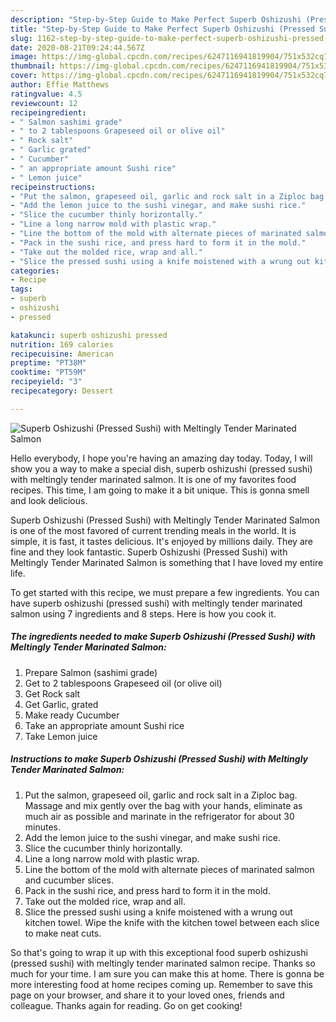 ```yaml
---
description: "Step-by-Step Guide to Make Perfect Superb Oshizushi (Pressed Sushi) with Meltingly Tender Marinated Salmon"
title: "Step-by-Step Guide to Make Perfect Superb Oshizushi (Pressed Sushi) with Meltingly Tender Marinated Salmon"
slug: 1162-step-by-step-guide-to-make-perfect-superb-oshizushi-pressed-sushi-with-meltingly-tender-marinated-salmon
date: 2020-08-21T09:24:44.567Z
image: https://img-global.cpcdn.com/recipes/6247116941819904/751x532cq70/superb-oshizushi-pressed-sushi-with-meltingly-tender-marinated-salmon-recipe-main-photo.jpg
thumbnail: https://img-global.cpcdn.com/recipes/6247116941819904/751x532cq70/superb-oshizushi-pressed-sushi-with-meltingly-tender-marinated-salmon-recipe-main-photo.jpg
cover: https://img-global.cpcdn.com/recipes/6247116941819904/751x532cq70/superb-oshizushi-pressed-sushi-with-meltingly-tender-marinated-salmon-recipe-main-photo.jpg
author: Effie Matthews
ratingvalue: 4.5
reviewcount: 12
recipeingredient:
- " Salmon sashimi grade"
- " to 2 tablespoons Grapeseed oil or olive oil"
- " Rock salt"
- " Garlic grated"
- " Cucumber"
- " an appropriate amount Sushi rice"
- " Lemon juice"
recipeinstructions:
- "Put the salmon, grapeseed oil, garlic and rock salt in a Ziploc bag. Massage and mix gently over the bag with your hands, eliminate as much air as possible and marinate in the refrigerator for about 30 minutes."
- "Add the lemon juice to the sushi vinegar, and make sushi rice."
- "Slice the cucumber thinly horizontally."
- "Line a long narrow mold with plastic wrap."
- "Line the bottom of the mold with alternate pieces of marinated salmon and cucumber slices."
- "Pack in the sushi rice, and press hard to form it in the mold."
- "Take out the molded rice, wrap and all."
- "Slice the pressed sushi using a knife moistened with a wrung out kitchen towel. Wipe the knife with the kitchen towel between each slice to make neat cuts."
categories:
- Recipe
tags:
- superb
- oshizushi
- pressed

katakunci: superb oshizushi pressed 
nutrition: 169 calories
recipecuisine: American
preptime: "PT38M"
cooktime: "PT59M"
recipeyield: "3"
recipecategory: Dessert

---
```



![Superb Oshizushi (Pressed Sushi) with Meltingly Tender Marinated Salmon](https://img-global.cpcdn.com/recipes/6247116941819904/751x532cq70/superb-oshizushi-pressed-sushi-with-meltingly-tender-marinated-salmon-recipe-main-photo.jpg)

Hello everybody, I hope you're having an amazing day today. Today, I will show you a way to make a special dish, superb oshizushi (pressed sushi) with meltingly tender marinated salmon. It is one of my favorites food recipes. This time, I am going to make it a bit unique. This is gonna smell and look delicious.



Superb Oshizushi (Pressed Sushi) with Meltingly Tender Marinated Salmon is one of the most favored of current trending meals in the world. It is simple, it is fast, it tastes delicious. It's enjoyed by millions daily. They are fine and they look fantastic. Superb Oshizushi (Pressed Sushi) with Meltingly Tender Marinated Salmon is something that I have loved my entire life.


To get started with this recipe, we must prepare a few ingredients. You can have superb oshizushi (pressed sushi) with meltingly tender marinated salmon using 7 ingredients and 8 steps. Here is how you cook it.

<!--inarticleads1-->

##### The ingredients needed to make Superb Oshizushi (Pressed Sushi) with Meltingly Tender Marinated Salmon:

1. Prepare  Salmon (sashimi grade)
1. Get  to 2 tablespoons Grapeseed oil (or olive oil)
1. Get  Rock salt
1. Get  Garlic, grated
1. Make ready  Cucumber
1. Take  an appropriate amount Sushi rice
1. Take  Lemon juice




<!--inarticleads2-->

##### Instructions to make Superb Oshizushi (Pressed Sushi) with Meltingly Tender Marinated Salmon:

1. Put the salmon, grapeseed oil, garlic and rock salt in a Ziploc bag. Massage and mix gently over the bag with your hands, eliminate as much air as possible and marinate in the refrigerator for about 30 minutes.
1. Add the lemon juice to the sushi vinegar, and make sushi rice.
1. Slice the cucumber thinly horizontally.
1. Line a long narrow mold with plastic wrap.
1. Line the bottom of the mold with alternate pieces of marinated salmon and cucumber slices.
1. Pack in the sushi rice, and press hard to form it in the mold.
1. Take out the molded rice, wrap and all.
1. Slice the pressed sushi using a knife moistened with a wrung out kitchen towel. Wipe the knife with the kitchen towel between each slice to make neat cuts.




So that's going to wrap it up with this exceptional food superb oshizushi (pressed sushi) with meltingly tender marinated salmon recipe. Thanks so much for your time. I am sure you can make this at home. There is gonna be more interesting food at home recipes coming up. Remember to save this page on your browser, and share it to your loved ones, friends and colleague. Thanks again for reading. Go on get cooking!
